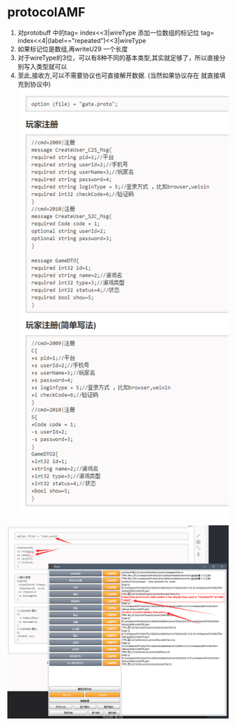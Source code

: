 # protocolAMF

1. 对protobuff 中的tag= index<<3|wireType 添加一位数组的标记位
tag= index<<4|(label=="repeated")<<3|wireType
2. 如果标记位是数组,再writeU29 一个长度
3. 对于wireType的3位，可以有8种不同的基本类型,其实就足够了，所以直接分别写入类型就可以
4. 至此,接收方,可以不需要协议也可直接解开数据. (当然如果协议存在 就直接填充到协议中)
![](a.png)
<img src="b.png" width="1150" />
